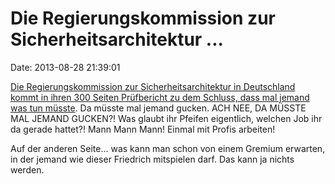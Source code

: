 Die Regierungskommission zur Sicherheitsarchitektur \...
========================================================

Date: 2013-08-28 21:39:01

[Die Regierungskommission zur Sicherheitsarchitektur in Deutschland
kommt in ihren 300 Seiten Prüfbericht zu dem Schluss, dass mal jemand
was tun müsste](http://www.heise.de/-1944914). Da müsste mal jemand
gucken. ACH NEE, DA MÜSSTE MAL JEMAND GUCKEN?! Was glaubt ihr Pfeifen
eigentlich, welchen Job ihr da gerade hattet?! Mann Mann Mann! Einmal
mit Profis arbeiten!

Auf der anderen Seite\... was kann man schon von einem Gremium erwarten,
in der jemand wie dieser Friedrich mitspielen darf. Das kann ja nichts
werden.

